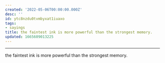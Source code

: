 ```yaml
---
created: '2022-05-06T00:00:00.000Z'
desc: ''
id: ytc8nzdu0tvmbyxat1iuaxo
tags:
- sayings
title: the faintest ink is more powerful than the strongest memory.
updated: 1665609013225
---
```

   
   
---   
   
the faintest ink is more powerful than the strongest memory.